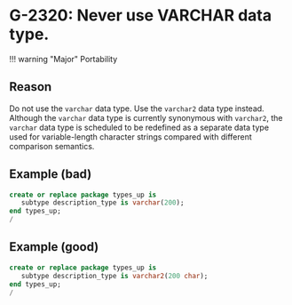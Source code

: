 # G-2320: Never use VARCHAR data type.

!!! warning "Major"
    Portability

## Reason

Do not use the `varchar` data type. Use the `varchar2` data type instead. Although the `varchar` data type is currently synonymous with `varchar2`, the `varchar` data type is scheduled to be redefined as a separate data type used for variable-length character strings compared with different comparison semantics.

## Example (bad)

``` sql
create or replace package types_up is
   subtype description_type is varchar(200);
end types_up;
/
```

## Example (good)

``` sql
create or replace package types_up is
   subtype description_type is varchar2(200 char);
end types_up;
/
```